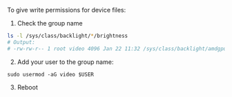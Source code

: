 To give write permissions for device files:

1. Check the group name 
```bash
ls -l /sys/class/backlight/*/brightness
# Output:
# -rw-rw-r-- 1 root video 4096 Jan 22 11:32 /sys/class/backlight/amdgpu_bl1/brightness
```

2. Add your user to the group name:
```
sudo usermod -aG video $USER
```

3. Reboot